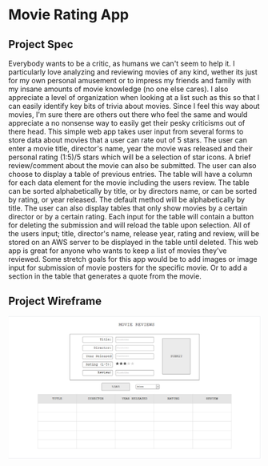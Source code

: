 # Movie Rating App

## Project Spec

Everybody wants to be a critic, as humans we can't seem to help it. I particularly love analyzing and reviewing movies of any kind, wether its just for my own personal amusement or to impress my friends and family with my insane amounts of movie knowledge (no one else cares). I also appreciate a level of organization when looking at a list such as this so that I can easily identify key bits of trivia about movies. Since I feel this way about movies, I'm sure there are others out there who feel the same and would appreciate a no nonsense way to easily get their pesky criticisms out of there head. This simple web app takes user input from several forms to store data about movies that a user can rate out of 5 stars. The user can enter a movie title, director's name, year the movie was released and their personal rating (1:5)/5 stars which will be a selection of star icons. A brief review/comment about the movie can also be submitted. The user can also choose to display a table of previous entries. The table will have a column for each data element for the movie including the users review. The table can be sorted alphabetically by title, or by directors name, or can be sorted by rating, or year released. The default method will be alphabetically by title. The user can also display tables that only show movies by a certain director or by a certain rating. Each input for the table will contain a button for deleting the submission and will reload the table upon selection. All of the users input; title, director's name, release year, rating and review, will be stored on an AWS server to be displayed in the table until deleted. This web app is great for anyone who wants to keep a list of movies they've reviewed. Some stretch goals for this app would be to add images or image input for submission of movie posters for the specific movie. Or to add a section in the table that generates a quote from the movie. 

## Project Wireframe

![wireframe](wireframe-movie-ratings.png)
